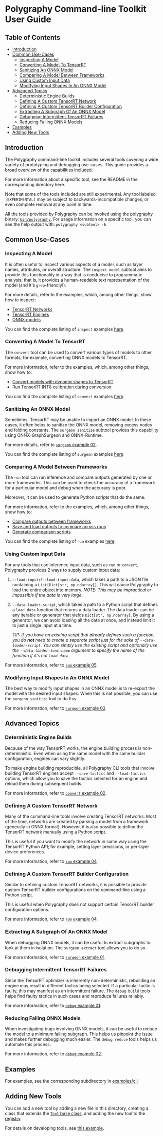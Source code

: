 # Polygraphy Command-line Toolkit User Guide

## Table of Contents

- [Introduction](#introduction)
- [Common Use-Cases](#common-use-cases)
    - [Inspecting A Model](#inspecting-a-model)
    - [Converting A Model To TensorRT](#converting-a-model-to-tensorrt)
    - [Sanitizing An ONNX Model](#sanitizing-an-onnx-model)
    - [Comparing A Model Between Frameworks](#comparing-a-model-between-frameworks)
    - [Using Custom Input Data](#using-custom-input-data)
    - [Modifying Input Shapes In An ONNX Model](#modifying-input-shapes-in-an-onnx-model)
- [Advanced Topics](#advanced-topics)
    - [Deterministic Engine Builds](#deterministic-engine-builds)
    - [Defining A Custom TensorRT Network](#defining-a-custom-tensorrt-network)
    - [Defining A Custom TensorRT Builder Configuration](#defining-a-custom-tensorrt-builder-configuration)
    - [Extracting A Subgraph Of An ONNX Model](#extracting-a-subgraph-of-an-onnx-model)
    - [Debugging Intermittent TensorRT Failures](#debugging-intermittent-tensorrt-failures)
    - [Reducing Failing ONNX Models](#reducing-failing-onnx-models)
- [Examples](#examples)
- [Adding New Tools](#adding-new-tools)


## Introduction

The Polygraphy command-line toolkit includes several tools covering a wide variety of prototyping
and debugging use-cases. This guide provides a broad overview of the capabilities included.

For more information about a specific tool, see the README in the corresponding directory here.

Note that some of the tools included are still experimental. Any tool labeled `[EXPERIMENTAL]`
may be subject to backwards-incompatible changes, or even complete removal at any point in time.

All the tools provided by Polygraphy can be invoked using the polygraphy binary: [`bin/polygraphy`](../../bin/polygraphy).
For usage information on a specific tool, you can see the help output with: `polygraphy <subtool> -h`


## Common Use-Cases


### Inspecting A Model

It is often useful to inspect various aspects of a model, such as layer names, attributes,
or overall structure. The `inspect model` subtool aims to provide this functionality in a way
that is conducive to programmatic analysis; that is, it provides a human-readable text representation
of the model (and it's `grep`-friendly!).

For more details, refer to the examples, which, among other things, show how to inspect:
- [TensorRT Networks](../../examples/cli/inspect/01_inspecting_a_tensorrt_network/)
- [TensorRT Engines](../../examples/cli/inspect/02_inspecting_a_tensorrt_engine/)
- [ONNX models](../../examples/cli/inspect/03_inspecting_an_onnx_model/)

You can find the complete listing of `inspect` examples [here](../../examples/cli/inspect).


### Converting A Model To TensorRT

The `convert` tool can be used to convert various types of models to other formats;
for example, converting ONNX models to TensorRT.

For more information, refer to the examples, which, among other things, show how to:
- [Convert models with dynamic shapes to TensorRT](../../examples/cli/convert/03_dynamic_shapes_in_tensorrt/)
- [Run TensorRT INT8 calibration during conversion](../../examples/cli/convert/01_int8_calibration_in_tensorrt)

You can find the complete listing of `convert` examples [here](../../examples/cli/convert/).


### Sanitizing An ONNX Model

Sometimes, TensorRT may be unable to import an ONNX model. In these cases, it often helps to
sanitize the ONNX model, removing excess nodes and folding constants. The `surgeon sanitize`
subtool provides this capability using ONNX-GraphSurgeon and ONNX-Runtime.

For more details, refer to [`surgeon` example 02](../../examples/cli/surgeon/02_folding_constants/).

You can find the complete listing of `surgeon` examples [here](../../examples/cli/surgeon/).


### Comparing A Model Between Frameworks

The `run` tool can run inference and compare outputs generated by one or more frameworks.
This can be used to check the accuracy of a framework for a particular model and debug
when the accuracy is poor.

Moreover, it can be used to generate Python scripts that do the same.

For more information, refer to the examples, which, among other things, show how to:
- [Compare outputs between frameworks](../../examples/cli/run/01_comparing_frameworks/)
- [Save and load outputs to compare across runs](../../examples/cli/run/02_comparing_across_runs)
- [Generate comparison scripts](../../examples/cli/run/03_generating_a_comparison_script/)


You can find the complete listing of `run` examples [here](../../examples/cli/run/).


### Using Custom Input Data

For any tools that use inference input data, such as `run` or `convert`, Polygraphy
provides 2 ways to supply custom input data:

1. `--load-inputs`/`--load-input-data`, which takes a path to a JSON file containing a `List[Dict[str, np.ndarray]]`.
    This will cause Polygraphy to load the entire object into memory.
    *NOTE: This may be impractical or impossible if the data is very large.*

2. `--data-loader-script`, which takes a path to a Python script that defines a `load_data` function
    that returns a data loader. The data loader can be any iterable or generator that yields
    `Dict[str, np.ndarray]`. By using a generator, we can avoid loading all the data
    at once, and instead limit it to just a single input at a time.

    *TIP: If you have an existing script that already defines such a function, you do **not** need to create*
        *a separate script just for the sake of `--data-loader-script`. You can simply use the existing script*
        *and optionally use the `--data-loader-func-name` argument to specify the name of the function if it's not `load_data`*

For more information, refer to [`run` example 05](../../examples/cli/run/05_comparing_with_custom_input_data/).


### Modifying Input Shapes In An ONNX Model

The best way to modify input shapes in an ONNX model is to re-export the model with
the desired input shapes. When this is not possible, you can use the `surgeon sanitize`
tool to do this.

For more information, refer to [`surgeon` example 03](../../examples/cli/surgeon/03_modifying_input_shapes/).


## Advanced Topics

### Deterministic Engine Builds

Because of the way TensorRT works, the engine building process is non-deterministic.
Even when using the same model with the same builder configuration, engines can vary slightly.

To make engine building reproducible, all Polygraphy CLI tools that involve building TensorRT engines
accept `--save-tactics` and `--load-tactics` options, which allow you to save the tactics selected
for an engine and reload them during subsequent builds.

For more information, refer to [`convert` example 02](../../examples/cli/convert/02_deterministic_engine_builds_in_tensorrt/).


### Defining A Custom TensorRT Network

Many of the command-line tools involve creating TensorRT networks. Most of the time, networks
are created by parsing a model from a framework (generally in ONNX format). However, it
is also possible to define the TensorRT network manually using a Python script.

This is useful if you want to modify the network in some way using the TensorRT Python
API; for example, setting layer precisions, or per-layer device preferences.

For more information, refer to [`run` example 04](../../examples/cli/run/04_defining_a_tensorrt_network_or_config_manually).


### Defining A Custom TensorRT Builder Configuration

Similar to defining custom TensorRT networks, it is possible to provide custom
TensorRT builder configurations on the command-line using a Python script.

This is useful when Polygraphy does not support certain TensorRT builder configuration options.

For more information, refer to [`run` example 04](../../examples/cli/run/04_defining_a_tensorrt_network_or_config_manually).


### Extracting A Subgraph Of An ONNX Model

When debugging ONNX models, it can be useful to extract subgraphs to look at them in isolation.
The `surgeon extract` tool allows you to do so.

For more information, refer to [`surgeon` example 01](../../examples/cli/surgeon/01_isolating_subgraphs/).


### Debugging Intermittent TensorRT Failures

Since the TensorRT optimizer is inherently non-deterministic, rebuilding an engine may
result in different tactics being selected. If a particular tactic is faulty, this may manifest
as an intermittent failure. The `debug build` tools helps find faulty tactics in such cases
and reproduce failures reliably.

For more information, refer to [`debug` example 01](../../examples/cli/debug/01_debugging_flaky_trt_tactics/).


### Reducing Failing ONNX Models

When investigating bugs involving ONNX models, it can be useful to reduce the model to a minimum
faliing subgraph. This helps us pinpoint the issue and makes further debugging much easier.
The `debug reduce` tools helps us automate this process.

For more information, refer to [`debug` example 02](../../examples/cli/debug/02_reducing_failing_onnx_models/).


## Examples

For examples, see the corresponding subdirectory in [examples/cli](../../examples/cli)


## Adding New Tools

You can add a new tool by adding a new file in this directory, creating a
class that extends the [`Tool` base class](./base/tool.py), and adding
the new tool to the [registry](./registry.py).

For details on developing tools, see [this example](../../examples/dev/01_writing_cli_tools/).

